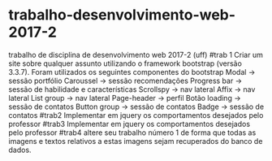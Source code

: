# trabalho-desenvolvimento-web-2017-2
trabalho de disciplina de desenvolvimento web 2017-2 (uff)
#trab 1
Criar um site sobre qualquer assunto utilizando o framework bootstrap (versão 3.3.7).
Foram utilizados os seguintes componentes do bootstrap
Modal -> sessão portfólio
Caroussel -> sessão recomendações
Progress bar -> sessão de habilidade e características
Scrollspy ->  nav lateral
Affix -> nav lateral
List group -> nav lateral
Page-header -> perfil
Botão loading -> sessão de contatos
Button group -> sessão de contatos
Badge -> sessão de contatos
#trab2
Implementar em jquery os comportamentos desejados pelo professor
#trab3
Implementar em jquery os comportamentos desejados pelo professor
#trab4
altere seu trabalho número 1 de forma que todas as imagens e textos relativos a estas imagens sejam recuperados do banco de dados.  
  

